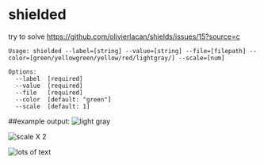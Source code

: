 shielded
========

try to solve https://github.com/olivierlacan/shields/issues/15?source=c 


```
Usage: shielded --label=[string] --value=[string] --file=[filepath] --color=[green/yellowgreen/yellow/red/lightgray/] --scale=[num]

Options:
  --label  [required]
  --value  [required]
  --file   [required]
  --color  [default: "green"]
  --scale  [default: 1]

```

##example output:
![light gray](https://raw.github.com/cainus/shielded/master/examples/lightgray.png)

![scale X 2](https://raw.github.com/cainus/shielded/master/examples/scale2.png)

![lots of text](https://raw.github.com/cainus/shielded/master/examples/long.png)

